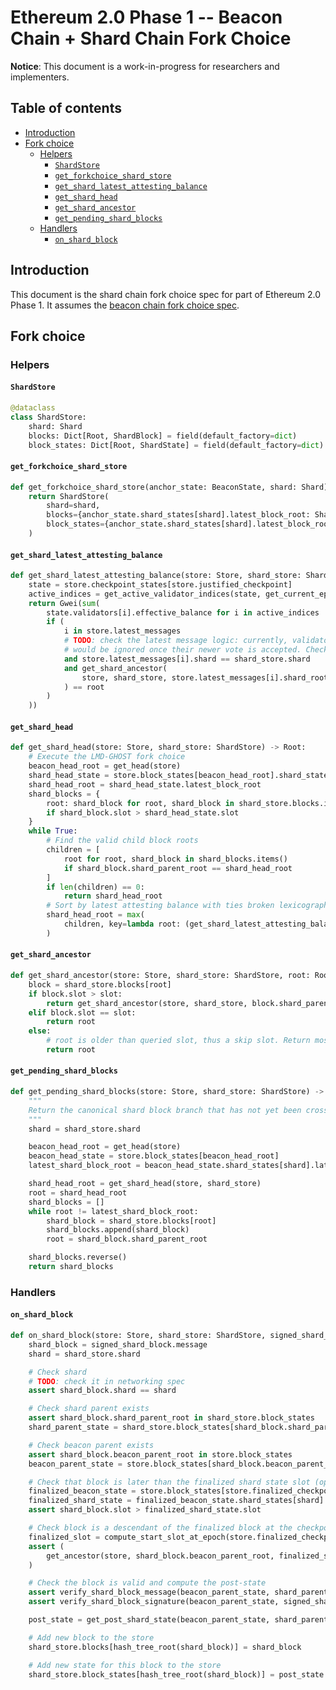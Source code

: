 # Ethereum 2.0 Phase 1 -- Beacon Chain + Shard Chain Fork Choice

**Notice**: This document is a work-in-progress for researchers and implementers.

## Table of contents

<!-- START doctoc generated TOC please keep comment here to allow auto update -->
<!-- DON'T EDIT THIS SECTION, INSTEAD RE-RUN doctoc TO UPDATE -->


- [Introduction](#introduction)
- [Fork choice](#fork-choice)
  - [Helpers](#helpers)
    - [`ShardStore`](#shardstore)
    - [`get_forkchoice_shard_store`](#get_forkchoice_shard_store)
    - [`get_shard_latest_attesting_balance`](#get_shard_latest_attesting_balance)
    - [`get_shard_head`](#get_shard_head)
    - [`get_shard_ancestor`](#get_shard_ancestor)
    - [`get_pending_shard_blocks`](#get_pending_shard_blocks)
  - [Handlers](#handlers)
    - [`on_shard_block`](#on_shard_block)

<!-- END doctoc generated TOC please keep comment here to allow auto update -->

## Introduction

This document is the shard chain fork choice spec for part of Ethereum 2.0 Phase 1. It assumes the [beacon chain fork choice spec](./fork-choice.md).

## Fork choice

### Helpers

#### `ShardStore`

```python
@dataclass
class ShardStore:
    shard: Shard
    blocks: Dict[Root, ShardBlock] = field(default_factory=dict)
    block_states: Dict[Root, ShardState] = field(default_factory=dict)
```

#### `get_forkchoice_shard_store`

```python
def get_forkchoice_shard_store(anchor_state: BeaconState, shard: Shard) -> ShardStore:
    return ShardStore(
        shard=shard,
        blocks={anchor_state.shard_states[shard].latest_block_root: ShardBlock(slot=anchor_state.slot, shard=shard)},
        block_states={anchor_state.shard_states[shard].latest_block_root: anchor_state.copy().shard_states[shard]},
    )
```

#### `get_shard_latest_attesting_balance`

```python
def get_shard_latest_attesting_balance(store: Store, shard_store: ShardStore, root: Root) -> Gwei:
    state = store.checkpoint_states[store.justified_checkpoint]
    active_indices = get_active_validator_indices(state, get_current_epoch(state))
    return Gwei(sum(
        state.validators[i].effective_balance for i in active_indices
        if (
            i in store.latest_messages
            # TODO: check the latest message logic: currently, validator's previous vote of another shard
            # would be ignored once their newer vote is accepted. Check if it makes sense.
            and store.latest_messages[i].shard == shard_store.shard
            and get_shard_ancestor(
                store, shard_store, store.latest_messages[i].shard_root, shard_store.blocks[root].slot
            ) == root
        )
    ))
```

#### `get_shard_head`

```python
def get_shard_head(store: Store, shard_store: ShardStore) -> Root:
    # Execute the LMD-GHOST fork choice
    beacon_head_root = get_head(store)
    shard_head_state = store.block_states[beacon_head_root].shard_states[shard_store.shard]
    shard_head_root = shard_head_state.latest_block_root
    shard_blocks = {
        root: shard_block for root, shard_block in shard_store.blocks.items()
        if shard_block.slot > shard_head_state.slot
    }
    while True:
        # Find the valid child block roots
        children = [
            root for root, shard_block in shard_blocks.items()
            if shard_block.shard_parent_root == shard_head_root
        ]
        if len(children) == 0:
            return shard_head_root
        # Sort by latest attesting balance with ties broken lexicographically
        shard_head_root = max(
            children, key=lambda root: (get_shard_latest_attesting_balance(store, shard_store, root), root)
        )
```

#### `get_shard_ancestor`

```python
def get_shard_ancestor(store: Store, shard_store: ShardStore, root: Root, slot: Slot) -> Root:
    block = shard_store.blocks[root]
    if block.slot > slot:
        return get_shard_ancestor(store, shard_store, block.shard_parent_root, slot)
    elif block.slot == slot:
        return root
    else:
        # root is older than queried slot, thus a skip slot. Return most recent root prior to slot
        return root
```

#### `get_pending_shard_blocks`

```python
def get_pending_shard_blocks(store: Store, shard_store: ShardStore) -> Sequence[ShardBlock]:
    """
    Return the canonical shard block branch that has not yet been crosslinked.
    """
    shard = shard_store.shard

    beacon_head_root = get_head(store)
    beacon_head_state = store.block_states[beacon_head_root]
    latest_shard_block_root = beacon_head_state.shard_states[shard].latest_block_root

    shard_head_root = get_shard_head(store, shard_store)
    root = shard_head_root
    shard_blocks = []
    while root != latest_shard_block_root:
        shard_block = shard_store.blocks[root]
        shard_blocks.append(shard_block)
        root = shard_block.shard_parent_root

    shard_blocks.reverse()
    return shard_blocks
```

### Handlers

#### `on_shard_block`

```python
def on_shard_block(store: Store, shard_store: ShardStore, signed_shard_block: SignedShardBlock) -> None:
    shard_block = signed_shard_block.message
    shard = shard_store.shard

    # Check shard
    # TODO: check it in networking spec
    assert shard_block.shard == shard

    # Check shard parent exists
    assert shard_block.shard_parent_root in shard_store.block_states
    shard_parent_state = shard_store.block_states[shard_block.shard_parent_root]

    # Check beacon parent exists
    assert shard_block.beacon_parent_root in store.block_states
    beacon_parent_state = store.block_states[shard_block.beacon_parent_root]

    # Check that block is later than the finalized shard state slot (optimization to reduce calls to get_ancestor)
    finalized_beacon_state = store.block_states[store.finalized_checkpoint.root]
    finalized_shard_state = finalized_beacon_state.shard_states[shard]
    assert shard_block.slot > finalized_shard_state.slot

    # Check block is a descendant of the finalized block at the checkpoint finalized slot
    finalized_slot = compute_start_slot_at_epoch(store.finalized_checkpoint.epoch)
    assert (
        get_ancestor(store, shard_block.beacon_parent_root, finalized_slot) == store.finalized_checkpoint.root
    )

    # Check the block is valid and compute the post-state
    assert verify_shard_block_message(beacon_parent_state, shard_parent_state, shard_block)
    assert verify_shard_block_signature(beacon_parent_state, signed_shard_block)

    post_state = get_post_shard_state(beacon_parent_state, shard_parent_state, shard_block)

    # Add new block to the store
    shard_store.blocks[hash_tree_root(shard_block)] = shard_block

    # Add new state for this block to the store
    shard_store.block_states[hash_tree_root(shard_block)] = post_state
```
